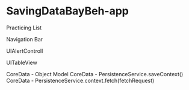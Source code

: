 # SavingDataBayBeh-app

Practicing List

Navigation Bar

UIAlertControll

UITableView

CoreData - Object Model
CoreData - PersistenceService.saveContext()
CoreData - PersistenceService.context.fetch(fetchRequest)

